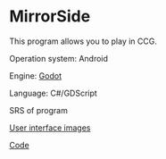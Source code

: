 # MirrorSide

This program allows you to play in CCG.

Operation system: Android

Engine: [Godot](https://godotengine.org/)

Language: C#/GDScript

SRS of program

[User interface images](mockups)

[Code](scripts)
